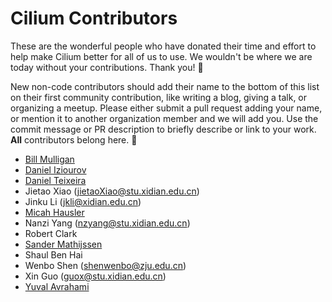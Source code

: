 # Cilium Contributors

These are the wonderful people who have donated their time and effort to help
make Cilium better for all of us to use. We wouldn't be where we are today
without your contributions. Thank you! 💖

New non-code contributors should add their name to the bottom of this list on their first
community contribution, like writing a blog, giving a talk, or organizing a meetup. 
Please either submit a pull request adding your name, or mention it to another organization member
and we will add you. Use the commit message or PR description to briefly describe or link to your work. **All** contributors belong here. 💯

* [Bill Mulligan](https://github.com/xmulligan)
* [Daniel Iziourov](https://github.com/danmx)
* [Daniel Teixeira](https://github.com/daniel-f3)
* Jietao Xiao (jietaoXiao@stu.xidian.edu.cn)
* Jinku Li (jkli@xidian.edu.cn)
* [Micah Hausler](https://github.com/micahhausler)
* Nanzi Yang (nzyang@stu.xidian.edu.cn)
* Robert Clark
* [Sander Mathijssen](https://github.com/sanderma)
* Shaul Ben Hai
* Wenbo Shen (shenwenbo@zju.edu.cn)
* Xin Guo (guox@stu.xidian.edu.cn)
* [Yuval Avrahami](https://github.com/yuvalavra)
